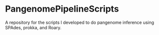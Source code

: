 # PangenomePipelineScripts
A repository for the scripts I developed to do pangenome inference using SPAdes, prokka, and Roary.
